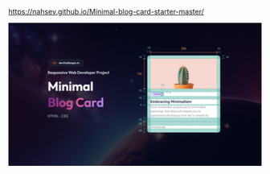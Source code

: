 https://nahsev.github.io/Minimal-blog-card-starter-master/



![Thumbnail for the Minimal Blog Card coding challenge](./thumbnail.jpg)
